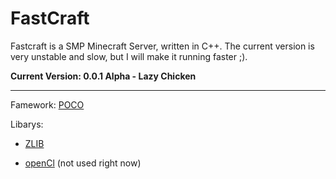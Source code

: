FastCraft
===========

Fastcraft is a SMP Minecraft Server, written in C++.  The current version is very unstable and slow, but I will make it running faster ;). 


**Current Version: 0.0.1 Alpha - Lazy Chicken**

***

Famework: [POCO](http://pocoproject.org/)

Libarys: 

* [ZLIB](http://zlib.net/)

* [openCl](http://www.khronos.org/opencl/) (not used right now)